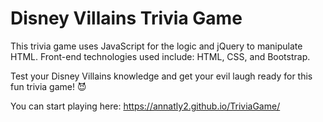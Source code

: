 # Disney Villains Trivia Game

This trivia game uses JavaScript for the logic and jQuery to manipulate HTML. 
Front-end technologies used include:  HTML, CSS, and Bootstrap.

Test your Disney Villains knowledge and get your evil laugh ready for this fun trivia game! :smiling_imp:

You can start playing here:
https://annatly2.github.io/TriviaGame/
